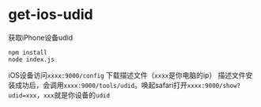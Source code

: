# get-ios-udid
获取iPhone设备udid
```
npm install
node index.js
```
iOS设备访问`xxxx:9000/config` 下载描述文件（`xxxx`是你电脑的ip）
描述文件安装成功后，会调用`xxxx:9000/tools/udid`。唤起safari打开`xxxx:9000/show?udid=xxx`，`xxx`就是你设备的`udid`

